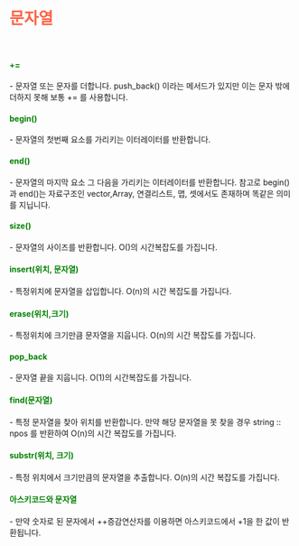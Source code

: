 # <span style="color:tomato">문자열</span>
<br>
<h4 style="color:green">+=</h4>
- 문자열 또는 문자를 더합니다. push_back() 이라는 메서드가 있지만 이는 문자 밖에 더하지 못해 보통 += 를 사용합니다.

<h4 style="color:green">begin()</h4>
- 문자열의 첫번째 요소를 가리키는 이터레이터를 반환합니다.

<h4 style="color:green">end()</h4>
- 문자열의 마지막 요소 그 다음을 가리키는 이터레이터를 반환합니다.
참고로 begin() 과 end()는 자료구조인 vector,Array, 연결리스트, 맵, 셋에서도 존재하며 똑같은 의미를 지닙니다.

<h4 style="color:green">size()</h4>
- 문자열의 사이즈를 반환합니다. O()의 시간복잡도를 가집니다.

<h4 style="color:green">insert(위치, 문자열)</h4>
- 특정위치에 문자열을 삽입합니다. O(n)의 시간 복잡도를 가집니다.

<h4 style="color:green">erase(위치,크기)</h4>
- 특정위치에 크기만큼 문자열을 지웁니다. O(n)의 시간 복잡도를 가집니다.

<h4 style="color:green">pop_back</h4>
- 문자열 끝을 지웁니다. O(1)의 시간복잡도를 가집니다.

<h4 style="color:green">find(문자열)</h4>
- 특정 문자열을 찾아 위치를 반환합니다. 만약 해당 문자열을 못 찾을 경우 string :: npos 를 반환하여 O(n)의 시간 복잡도를 가집니다.

<h4 style="color:green">substr(위치, 크기)</h4>
- 특정 위치에서 크기만큼의 문자열을 추출합니다. O(n)의 시간 복잡도를 가집니다.

<h4 style="color:green">아스키코드와 문자열</h4>
- 만약 숫자로 된 문자에서 ++증감연산자를 이용하면 아스키코드에서 +1을 한 값이 반환됩니다.
